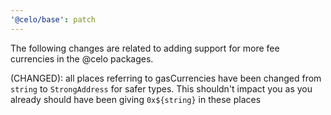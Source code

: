 ```yaml
---
'@celo/base': patch
---
```


The following changes are related to adding support for more fee currencies in the @celo packages.

(CHANGED): all places referring to gasCurrencies have been changed from `string` to `StrongAddress` for safer types. This shouldn't impact you as you already should have been giving `0x${string}` in these places

